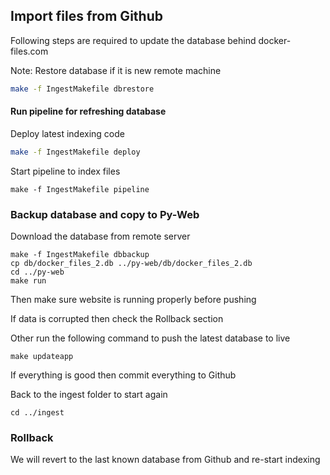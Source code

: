 ## Import files from Github

Following steps are required to update the database behind docker-files.com

Note: Restore database if it is new remote machine

```bash
make -f IngestMakefile dbrestore
```

#### Run pipeline for refreshing database

Deploy latest indexing code

```bash
make -f IngestMakefile deploy
```

Start pipeline to index files

```
make -f IngestMakefile pipeline
```

### Backup database and copy to Py-Web

Download the database from remote server

```
make -f IngestMakefile dbbackup
cp db/docker_files_2.db ../py-web/db/docker_files_2.db
cd ../py-web
make run
```

Then make sure website is running properly before pushing

If data is corrupted then check the Rollback section

Other run the following command to push the latest database to live

```
make updateapp
```

If everything is good then commit everything to Github

Back to the ingest folder to start again

```
cd ../ingest
```

### Rollback

We will revert to the last known database from Github and re-start indexing

